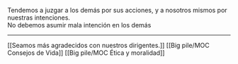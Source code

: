Tendemos a juzgar a los demás por sus acciones, y a nosotros mismos por nuestras intenciones.  
No debemos asumir mala intención en los demás

---
[[Seamos más agradecidos con nuestros dirigentes.]] [[Big pile/MOC Consejos de Vida]] [[Big pile/MOC Ética y moralidad]]
